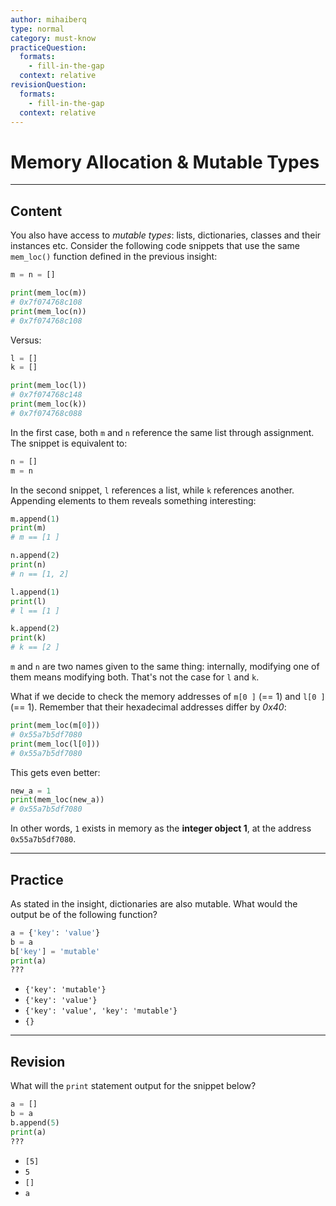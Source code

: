 ```yaml
---
author: mihaiberq
type: normal
category: must-know
practiceQuestion:
  formats:
    - fill-in-the-gap
  context: relative
revisionQuestion:
  formats:
    - fill-in-the-gap
  context: relative
---
```


# Memory Allocation & Mutable Types


---

## Content

You also have access to *mutable types*: lists, dictionaries, classes and their instances etc. Consider the following code snippets that use the same `mem_loc()` function defined in the previous insight:

```python
m = n = []

print(mem_loc(m))
# 0x7f074768c108
print(mem_loc(n))
# 0x7f074768c108
```

Versus:

```python
l = []
k = []

print(mem_loc(l))
# 0x7f074768c148
print(mem_loc(k))
# 0x7f074768c088
```

In the first case, both `m` and `n` reference the same list through assignment. The snippet is equivalent to:

```py
n = []
m = n
```

In the second snippet, `l` references a list, while `k` references another. Appending elements to them reveals something interesting:

```python
m.append(1)
print(m)
# m == [1 ]

n.append(2)
print(n)
# n == [1, 2]

l.append(1)
print(l)
# l == [1 ]

k.append(2)
print(k)
# k == [2 ]
```

`m` and `n` are two names given to the same thing: internally, modifying one of them means modifying both. That's not the case for `l` and `k`.

What if we decide to check the memory addresses of `m[0 ]` (== 1) and `l[0 ]` (== 1). Remember that their hexadecimal addresses differ by *0x40*:

```python
print(mem_loc(m[0]))
# 0x55a7b5df7080
print(mem_loc(l[0]))
# 0x55a7b5df7080
```

This gets even better:

```python
new_a = 1
print(mem_loc(new_a))
# 0x55a7b5df7080
```

In other words, `1` exists in memory as the **integer object 1**, at the address `0x55a7b5df7080`.


---

## Practice

As stated in the insight, dictionaries are also mutable. What would the output be of the following function?

```python
a = {'key': 'value'}
b = a
b['key'] = 'mutable'
print(a)
???
```

- `{'key': 'mutable'}`
- `{'key': 'value'}`
- `{'key': 'value', 'key': 'mutable'}`
- `{}`


---

## Revision

What will the `print` statement output for the snippet below?

```python
a = []
b = a
b.append(5)
print(a)
???
```

- `[5]`
- `5`
- `[]`
- `a`
